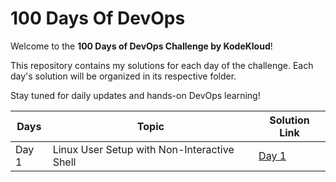 # 100 Days Of DevOps

Welcome to the **100 Days of DevOps Challenge by KodeKloud**!

This repository contains my solutions for each day of the challenge. Each day's solution will be organized in its respective folder.

Stay tuned for daily updates and hands-on DevOps learning!

| Days  | Topic                                       | Solution Link              |
| ----- | ------------------------------------------- | -------------------------- |
| Day 1 | Linux User Setup with Non-Interactive Shell | [Day 1](Day%201/README.md) |
